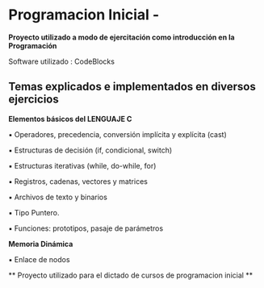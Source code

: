

# Programacion Inicial -

**Proyecto utilizado a modo de ejercitación como introducción en la Programación**

Software utilizado : CodeBlocks

## Temas explicados e implementados en diversos ejercicios

**Elementos básicos del LENGUAJE C**

▪ Operadores, precedencia, conversión implícita y explícita (cast)

▪ Estructuras de decisión (if, condicional, switch)

▪ Estructuras iterativas (while, do-while, for)

▪ Registros, cadenas, vectores y matrices

▪ Archivos de texto y binarios

▪ Tipo Puntero.

▪ Funciones: prototipos, pasaje de parámetros

**Memoria Dinámica**

▪ Enlace de nodos


** Proyecto utilizado para el dictado de cursos de programacion inicial **
